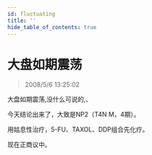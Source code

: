 ```yaml
---
id: fluctuating
title: ''
hide_table_of_contents: true
---
```


# 大盘如期震荡

> 2008/5/6 13:25:02

<div style={{color: '#CC0000', fontWeight: 'bold', fontSize: '32px', lineHeight: '180%'}}>

大盘如期震荡,没什么可说的,、

 

今天结论出来了，大致是NP2（T4N M，4期）。

 

用姑息性治疗，5-FU、TAXOL、DDP组合先化疗。

 

现在正商议中。
</div>